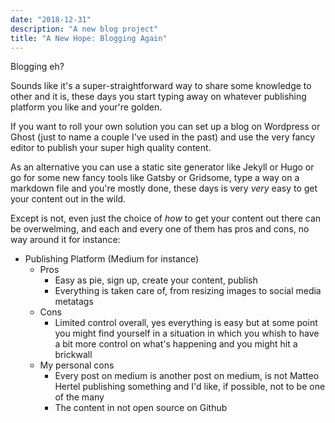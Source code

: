 ```yaml
---
date: "2018-12-31"
description: "A new blog project"
title: "A New Hope: Blogging Again"
---
```


Blogging eh?

Sounds like it's a super-straightforward way to share some knowledge to other and it is, these days you start typing away on whatever publishing platform you like and your're golden.

If you want to roll your own solution you can set up a blog on Wordpress or Ghost (just to name a couple I've used in the past) and use the very fancy editor to publish your super high quality content.

As an alternative you can use a static site generator like Jekyll or Hugo or go for some new fancy tools like Gatsby or Gridsome, type a way on a markdown file and you're mostly done, these days is very _very_ easy to get your content out in the wild.

Except is not, even just the choice of _how_ to get your content out there can be overwelming, and each and every one of them has pros and cons, no way around it for instance:

- Publishing Platform (Medium for instance)
    - Pros
      - Easy as pie, sign up, create your content, publish
      - Everything is taken care of, from resizing images to social media metatags
    - Cons
      -  Limited control overall, yes everything is easy but at some point you might find yourself in a situation in which you whish to have a bit more control on what's happening and you might hit a brickwall
    - My personal cons
      -  Every post on medium is another post on medium, is not Matteo Hertel publishing something and I'd like, if possible, not to be one of the many
      - The content in not open source on Github 
